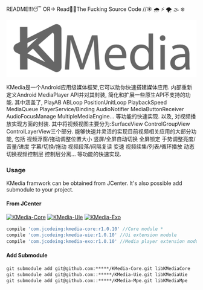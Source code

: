 README!!!😴 OR-> Read👨‍💻‍The Fucking Source Code //☀️ 🌧 ⚡️ 🌪 🌫 ❄️

![logo](/readme/icon/kmedia_logo.svg)

KMedia是一个Android应用级媒体框架,它可以助你快速搭建媒体应用.
内部重新定义Android MediaPlayer API并对其封装, 简化和扩展一些原生API不支持的功能.
其中涵盖了, PlayAB ABLoop PositionUnitLoop PlaybackSpeed MediaQueue PlayerService/Binding
AudioNotifier MediaButtonReceiver AudioFocusManage MultipleMediaEngine... 等功能的快速实现.
以及, 对视频播放实现方面的封装. 其中将视频视图主要分为:SurfaceView ControlGroupView ControlLayerView三个部分.
能够快速并灵活的实现目前视频相关应用的大部分功能, 包括 视频浮窗/拖动调整位置大小 竖屏/全屏自动切换 全屏锁定 手势调整亮度/音量/进度
字幕/切换/拖动 视频段落/间隔复读 变速 视频续集/列表/循环播放 动态切换视频控制层 控制层分离... 等功能的快速实现.

### Usage ###
KMedia framwork can be obtained from JCenter. It's also possible add submodule to your project.

#### From JCenter ####
[![KMedia-Core](https://github.com/jcodeing/XMediaGo/blob/master/readme/icon/kmedia_core.svg)](https://bintray.com/jcodeing/kmedia/kmedia-core/_latestVersion)
[![KMedia-Uie](https://github.com/jcodeing/XMediaGo/blob/master/readme/icon/kmedia_uie.svg)](https://bintray.com/jcodeing/kmedia/kmedia-uie/_latestVersion)
[![KMedia-Exo](https://github.com/jcodeing/XMediaGo/blob/master/readme/icon/kmedia_exo.svg)](https://bintray.com/jcodeing/kmedia/kmedia-exo/_latestVersion)
```gradle
compile 'com.jcodeing:kmedia-core:r1.0.10' //Core module *
compile 'com.jcodeing:kmedia-uie:r1.0.10' //Ui extension module
compile 'com.jcodeing:kmedia-exo:r1.0.10' //Media player extension module
```

#### Add Submodule ####
```command
git submodule add git@github.com:*****/KMedia-Core.git libKMediaCore
git submodule add git@github.com::*****/KMedia-Uie.git libKMediaUie
git submodule add git@github.com::*****/KMedia-Mpe.git libKMediaMpe
```
